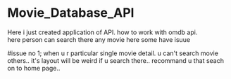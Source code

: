 # Movie_Database_API

Here i just created application of API.  how to work with omdb api.   
here person can search there any movie
here some have isuue

#issue no 1;
 when u r particular single movie detail. u can't search movie others.. it's layout will be weird if u search there.. recommand u that seach on to home page.. 
 
